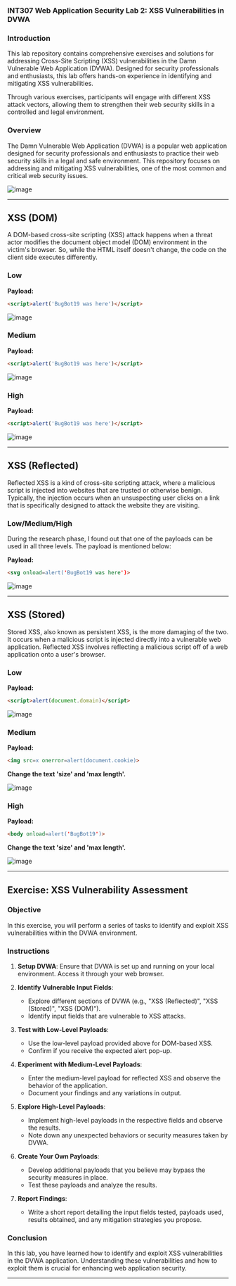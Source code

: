 

### INT307 Web Application Security Lab 2: XSS Vulnerabilities in DVWA

### Introduction

This lab repository contains comprehensive exercises and solutions for addressing Cross-Site Scripting (XSS) vulnerabilities in the Damn Vulnerable Web Application (DVWA). Designed for security professionals and enthusiasts, this lab offers hands-on experience in identifying and mitigating XSS vulnerabilities.


Through various exercises, participants will engage with different XSS attack vectors, allowing them to strengthen their web security skills in a controlled and legal environment.

### Overview

The Damn Vulnerable Web Application (DVWA) is a popular web application designed for security professionals and enthusiasts to practice their web security skills in a legal and safe environment. This repository focuses on addressing and mitigating XSS vulnerabilities, one of the most common and critical web security issues.

![image](https://github.com/kashrathod19/XSS-DVWA-SOLUTION/assets/54115061/949deaaa-2f13-4bb8-b2fd-6dfe8af11e02)

---

## XSS (DOM)

A DOM-based cross-site scripting (XSS) attack happens when a threat actor modifies the document object model (DOM) environment in the victim's browser. So, while the HTML itself doesn't change, the code on the client side executes differently.

### Low

**Payload:** 
```html
<script>alert('BugBot19 was here')</script>
```

![image](https://github.com/kashrathod19/XSS-DVWA-SOLUTION/assets/54115061/b2e8392c-5c65-4d06-ab00-6385f0afbc15)

### Medium

**Payload:** 
```html
<script>alert('BugBot19 was here')</script>
```

![image](https://github.com/kashrathod19/XSS-DVWA-SOLUTION/assets/54115061/6ed8d892-dd6d-4fc5-81b6-929d7cddedd4)

### High

**Payload:** 
```html
<script>alert('BugBot19 was here')</script>
```

![image](https://github.com/kashrathod19/XSS-DVWA-SOLUTION/assets/54115061/0f06a1ce-092b-48bf-b5e8-dc4a36f151f3)

---

## XSS (Reflected)

Reflected XSS is a kind of cross-site scripting attack, where a malicious script is injected into websites that are trusted or otherwise benign. Typically, the injection occurs when an unsuspecting user clicks on a link that is specifically designed to attack the website they are visiting.

### Low/Medium/High

During the research phase, I found out that one of the payloads can be used in all three levels. The payload is mentioned below:

**Payload:** 
```html
<svg onload=alert('BugBot19 was here')>
```

![image](https://github.com/kashrathod19/XSS-DVWA-SOLUTION/assets/54115061/ec196e0c-8285-4971-a7c4-89ac9ce4bb1f)

---

## XSS (Stored)

Stored XSS, also known as persistent XSS, is the more damaging of the two. It occurs when a malicious script is injected directly into a vulnerable web application. Reflected XSS involves reflecting a malicious script off of a web application onto a user's browser.

### Low

**Payload:** 
```html
<script>alert(document.domain)</script>
```

![image](https://github.com/kashrathod19/XSS-DVWA-SOLUTION/assets/54115061/c91a9a4f-08c1-4a1e-8d05-a6c1fc3806a4)

### Medium

**Payload:** 
```html
<img src=x onerror=alert(document.cookie)>
```

**Change the text 'size' and 'max length'.**

![image](https://github.com/kashrathod19/XSS-DVWA-SOLUTION/assets/54115061/a2325489-0375-460d-8087-eadcc9afefc5)

### High

**Payload:** 
```html
<body onload=alert('BugBot19')>
```

**Change the text 'size' and 'max length'.**

![image](https://github.com/kashrathod19/XSS-DVWA-SOLUTION/assets/54115061/f2ce8a4a-16ae-4ddd-b177-7c2912ee58f9)

---

## Exercise: XSS Vulnerability Assessment

### Objective

In this exercise, you will perform a series of tasks to identify and exploit XSS vulnerabilities within the DVWA environment. 

### Instructions

1. **Setup DVWA**: Ensure that DVWA is set up and running on your local environment. Access it through your web browser.
  
2. **Identify Vulnerable Input Fields**:
   - Explore different sections of DVWA (e.g., "XSS (Reflected)", "XSS (Stored)", "XSS (DOM)").
   - Identify input fields that are vulnerable to XSS attacks.

3. **Test with Low-Level Payloads**:
   - Use the low-level payload provided above for DOM-based XSS.
   - Confirm if you receive the expected alert pop-up.

4. **Experiment with Medium-Level Payloads**:
   - Enter the medium-level payload for reflected XSS and observe the behavior of the application.
   - Document your findings and any variations in output.

5. **Explore High-Level Payloads**:
   - Implement high-level payloads in the respective fields and observe the results.
   - Note down any unexpected behaviors or security measures taken by DVWA.

6. **Create Your Own Payloads**:
   - Develop additional payloads that you believe may bypass the security measures in place.
   - Test these payloads and analyze the results.

7. **Report Findings**:
   - Write a short report detailing the input fields tested, payloads used, results obtained, and any mitigation strategies you propose.

### Conclusion

In this lab, you have learned how to identify and exploit XSS vulnerabilities in the DVWA application. Understanding these vulnerabilities and how to exploit them is crucial for enhancing web application security.

--- 
